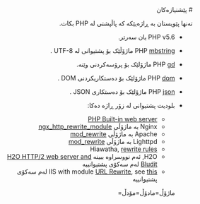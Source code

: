 <div dir="rtl">
# پێشنیازەکان
<!-- position: 2 -->

تەنها پێویستان بە ڕاژەیێکە کە پاڵپشتی لە PHP بکات.

- PHP v5.6 یان سەرتر.
- PHP [mbstring](https://www.php.net/manual/en/book.mbstring.php) ماژۆڵێک بۆ پشتیوانی لە UTF-8 .
- PHP [gd](https://www.php.net/manual/en/book.image.php) ماژۆلێک بۆ پرۆسەکردنی وێنە.
- PHP [dom](https://www.php.net/manual/en/book.dom.php) ماژۆلێک بۆ دەستکاریکردنی DOM .
- PHP [json](https://www.php.net/manual/en/book.json.php) ماژۆلێک بۆ دەستکاری JSON .
- بلودیت پشتیوانی لە زۆر ڕاژە دەکا:
  * [PHP Built-in web server](https://www.php.net/manual/en/features.commandline.webserver.php)
  * Nginx بە ماژۆڵی [ngx_http_rewrite_module](http://nginx.org/en/docs/http/ngx_http_rewrite_module.html)
  * Apache بە ماژۆڵی [mod_rewrite](http://httpd.apache.org/docs/current/mod/mod_rewrite.html)
  * Lighttpd بە ماژۆڵی [mod_rewrite](https://redmine.lighttpd.net/projects/1/wiki/docs_modrewrite)
  * Hiawatha, [rewrite rules](https://www.hiawatha-webserver.org/howto/url_rewrite_rules)
  * H2O, ئەم نووسراوە ببینە [H2O HTTP/2 web server and Bludit](https://forum.bludit.org/viewtopic.php?f=6&t=1015) لەم سەکۆی پشتیوانییە
  * IIS with module [URL Rewrite](https://www.iis.net/downloads/microsoft/url-rewrite), see [this](https://forum.bludit.org/viewtopic.php?f=6&t=1420) لەم سەکۆی پشتیوانییە
  
  ماژۆڵ=مادۆڵ=مۆدڵ=
</div>
